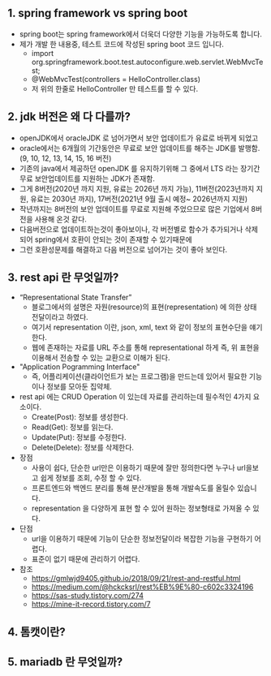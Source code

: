 ## 1. spring framework vs spring boot
  - spring boot는 spring framework에서 더욱더 다양한 기능을 가능하도록 합니다.
  - 제가 개발 한 내용중, 테스트 코드에 작성된 spring boot 코드 입니다.
    - import org.springframework.boot.test.autoconfigure.web.servlet.WebMvcTest;
    - @WebMvcTest(controllers = HelloController.class)
    - 저 위의 한줄로 HelloController 만 테스트를 할 수 있다.
## 2. jdk 버전은 왜 다 다를까?
  - openJDK에서 oracleJDK 로 넘어가면서 보안 업데이트가 유료로 바뀌게 되었고
  - oracle에서는 6개월의 기간동안은 무료로 보안 업데이트를 해주는 JDK를 발행함. (9, 10, 12, 13, 14, 15, 16 버전)
  - 기존의 java에서 제공하던 openJDK 를 유지하기위해 그 중에서 LTS 라는 장기간 무료 보안업데이트를 지원하는 JDK가 존재함.
  - 그게 8버전(2020년 까지 지원, 유료는 2026년 까지 가능), 11버전(2023년까지 지원, 유료는 2030년 까지), 17버전(2021년 9월 출시 예정~ 2026년까지 지원)
  - 작년까지는 8버전의 보안 업데이트를 무료로 지원해 주었으므로 많은 기업에서 8버전을 사용해 온것 같다.
  - 다음버전으로 업데이트하는것이 좋아보이나, 각 버전별로 함수가 추가되거나 삭제되어 spring에서 호환이 안되는 것이 존재할 수 있기때문에
  - 그런 호환성문제를 해결하고 다음 버전으로 넘어가는 것이 좋아 보인다.
## 3. rest api 란 무엇일까?
  - “Representational State Transfer” 
    - 블로그에서의 설명은 자원(resource)의 표현(representation) 에 의한 상태 전달이라고 하였다.
    - 여기서 representation 이란, json, xml, text 와 같이 정보의 표현수단을 얘기한다.
    - 웹에 존재하는 자료를 URL 주소를 통해 representational 하게 즉, 위 표현을 이용해서 전송할 수 있는 교환으로 이해가 된다.
  - "Application Pogramming Interface"
    - 즉, 어플리케이션(클라이언트가 보는 프로그램)을 만드는데 있어서 필요한 기능이나 정보를 모아둔 집약체.
  - rest api 에는 CRUD Operation 이 있는데 자료를 관리하는데 필수적인 4가지 요소이다.
    - Create(Post): 정보를 생성한다.
    - Read(Get): 정보를 읽는다.
    - Update(Put): 정보를 수정한다.
    - Delete(Delete): 정보를 삭제한다.
  - 장점
    - 사용이 쉽다, 단순한 url만은 이용하기 때문에 잘만 정의한다면 누구나 url을보고 쉽게 정보를 조회, 수정 할 수 있다.
    - 프론트엔드와 백엔드 분리를 통해 분산개발을 통해 개발속도를 올릴수 있습니다.
    - representation 을 다양하게 표현 할 수 있어 원하는 정보형태로 가져올 수 있다.
  - 단점
    - url을 이용하기 때문에 기능이 단순한 정보전달이라 복잡한 기능을 구현하기 어렵다.
    - 표준이 없기 때문에 관리하기 어렵다.
- 참조
  - https://gmlwjd9405.github.io/2018/09/21/rest-and-restful.html
  - https://medium.com/@hckcksrl/rest%EB%9E%80-c602c3324196
  - https://sas-study.tistory.com/274
  - https://mine-it-record.tistory.com/7
## 4. 톰캣이란?
## 5. mariadb 란 무엇일까?
